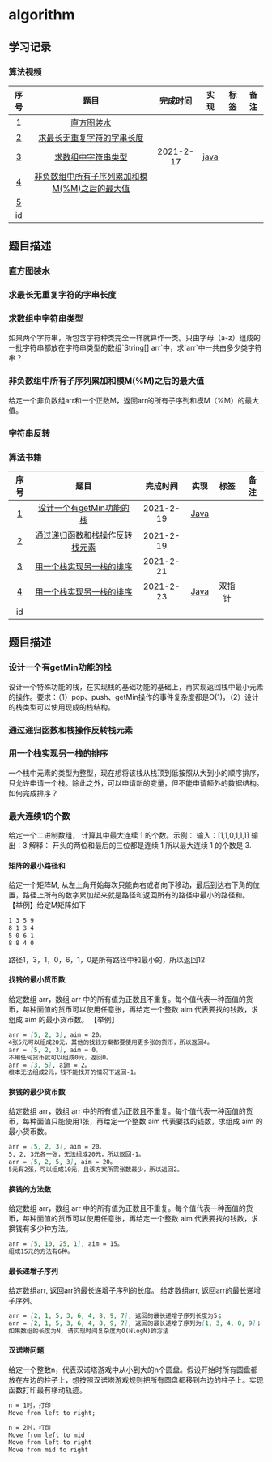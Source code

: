 # algorithm

## 学习记录

### 算法视频

|   序号  |  题目  | 完成时间 | 实现 | 标签 | 备注 |
| :----: | :----: | :----: | :----: | :----: | :----: |
|   [1](#2.1)   | [直方图装水](https://www.bilibili.com/video/BV1bV411t7sb?t=2&p=2) |  |
|   [2](#2.2)   | [求最长无重复字符的字串长度](https://www.bilibili.com/video/BV1bV411t7sb?p=13)      |      |  |  |
|   [3](#2.3)   | [求数组中字符串类型](https://www.bilibili.com/video/BV1bV411t7sb?p=14)      |   2021-2-17  | [java](https://github.com/iteratorscode/algorithm/blob/main/src/main/java/q3/Solution.java) |  |
|   [4](#2.4)  |  [非负数组中所有子序列累加和模M(%M)之后的最大值](https://www.bilibili.com/video/BV1bV411t7sb?p=15)   |   |  |  |
|   [5](#2.5)  |     |   |  |  |
|    id  |     |   |  |  |


<h2 id="2">题目描述</h2>

<h3 id="2.1">直方图装水</h3>

<h3 id="2.2">求最长无重复字符的字串长度</h3>

<h3 id="2.3">求数组中字符串类型</h3>
如果两个字符串，所包含字符种类完全一样就算作一类。只由字母（a-z）组成的一批字符串都放在字符串类型的数组`String[] arr`中，求`arr`中一共由多少类字符串？

<h3 id="2.4">非负数组中所有子序列累加和模M(%M)之后的最大值</h3>
给定一个非负数组arr和一个正数M，返回arr的所有子序列和模M（%M）的最大值。

<h3 id="2.5">字符串反转</h3>

### 算法书籍

|   序号  |  题目  | 完成时间 | 实现 | 标签 | 备注 |
| :----: | :----: | :----: | :----: | :----: | :----: |
|    [1](#3.1)  |  [设计一个有getMin功能的栈](#3.1)   | 2021-2-19  | [Java](https://github.com/iteratorscode/algorithm/blob/main/src/main/java/book/q1/Solution.java) |  |
|    [2](#3.2) |   [通过递归函数和栈操作反转栈元素](#3.2)  | 2021-2-19 |  |  |
|    [3](#3.3) |   [用一个栈实现另一栈的排序](#3.3)  | 2021-2-21 |  |  |
|    [4](#3.4) |   [用一个栈实现另一栈的排序](#3.4)  | 2021-2-23 | [Java]() | 双指针 |
|    id  |     |   |  |  |

<h2 id="3">题目描述</h2>

<h3 id="3.1">设计一个有getMin功能的栈</h3>
设计一个特殊功能的栈，在实现栈的基础功能的基础上，再实现返回栈中最小元素的操作。要求：（1）pop、push、getMin操作的事件复杂度都是O(1)，（2）设计的栈类型可以使用现成的栈结构。

<h3 id="3.2">通过递归函数和栈操作反转栈元素</h3>

<h3 id="3.3">用一个栈实现另一栈的排序</h3>
一个栈中元素的类型为整型，现在想将该栈从栈顶到低按照从大到小的顺序排序，只允许申请一个栈。除此之外，可以申请新的变量，但不能申请额外的数据结构。如何完成排序？

<h3 id="3.4">最大连续1的个数</h3>
给定一个二进制数组， 计算其中最大连续 1 的个数。示例：
输入：[1,1,0,1,1,1]
输出：3
解释：
开头的两位和最后的三位都是连续 1
所以最大连续 1 的个数是 3.

#### 矩阵的最小路径和
给定一个矩阵M, 从左上角开始每次只能向右或者向下移动，最后到达右下角的位置，路径上所有的数字累加起来就是路径和返回所有的路径中最小的路径和。
【举例】给定M矩阵如下
```markdown
1 3 5 9
8 1 3 4
5 0 6 1
8 8 4 0
```
路径1，3，1，0，6，1，0是所有路径中和最小的，所以返回12

#### 找钱的最小货币数
给定数组 arr，数组 arr 中的所有值为正数且不重复。每个值代表一种面值的货币，每种面值的货币可以使用任意张，再给定一个整数 aim 代表要找的钱数，求组成 aim 的最小货币数。
【举例】
```markdown
arr = [5, 2, 3], aim = 20。
4张5元可以组成20元，其他的找钱方案都要使用更多张的货币，所以返回4。
arr = [5, 2, 3], aim = 0。
不用任何货币就可以组成0元，返回0。
arr = [3, 5], aim = 2。
根本无法组成2元，钱不能找开的情况下返回-1。
```

#### 换钱的最少货币数
给定数组 arr，数组 arr 中的所有值为正数且不重复。每个值代表一种面值的货币，每种面值只能使用1张，再给定一个整数 aim 代表要找的钱数，求组成 aim 的最小货币数。
```markdown
arr = [5, 2, 3], aim = 20。
5, 2, 3元各一张，无法组成20元，所以返回-1。
arr = [5, 2, 5, 3], aim = 20。
5元有2张，可以组成10元，且该方案所需张数最少，所以返回2。
```

#### 换钱的方法数
给定数组 arr，数组 arr 中的所有值为正数且不重复。每个值代表一种面值的货币，每种面值的货币可以使用任意张，再给定一个整数 aim 代表要找的钱数，求换钱有多少种方法。
```markdown
arr = [5, 10, 25, 1], aim = 15。
组成15元的方法有6种。
```

#### 最长递增子序列
给定数组arr, 返回arr的最长递增子序列的长度。
给定数组arr, 返回arr的最长递增子序列。
```markdown
arr = [2, 1, 5, 3, 6, 4, 8, 9, 7], 返回的最长递增子序列长度为5；
arr = [2, 1, 5, 3, 6, 4, 8, 9, 7], 返回的最长递增子序列为[1, 3, 4, 8, 9]；
如果数组的长度为N, 请实现时间复杂度为O(NlogN)的方法
```

#### 汉诺塔问题
给定一个整数n，代表汉诺塔游戏中从小到大的n个圆盘。假设开始时所有圆盘都放在左边的柱子上，想按照汉诺塔游戏规则把所有圆盘都移到右边的柱子上。实现函数打印最有移动轨迹。
```markdown
n = 1时，打印
Move from left to right;

n = 2时，打印
Move from left to mid
Move from left to right
Move from mid to right

```